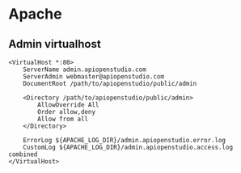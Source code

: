 Apache
======

Admin virtualhost
-----------------

    <VirtualHost *:80>
        ServerName admin.apiopenstudio.com
        ServerAdmin webmaster@apiopenstudio.com
        DocumentRoot /path/to/apiopenstudio/public/admin
        
        <Directory /path/to/apiopenstudio/public/admin>
            AllowOverride All
            Order allow,deny
            Allow from all
        </Directory>
    
        ErrorLog ${APACHE_LOG_DIR}/admin.apiopenstudio.error.log
        CustomLog ${APACHE_LOG_DIR}/admin.apiopenstudio.access.log combined
    </VirtualHost>
